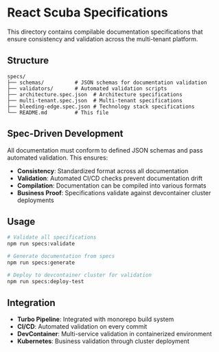 # React Scuba Specifications

This directory contains compilable documentation specifications that ensure consistency and validation across the multi-tenant platform.

## Structure

```
specs/
├── schemas/          # JSON schemas for documentation validation
├── validators/       # Automated validation scripts
├── architecture.spec.json  # Architecture specifications
├── multi-tenant.spec.json  # Multi-tenant specifications
├── bleeding-edge.spec.json # Technology stack specifications
└── README.md         # This file
```

## Spec-Driven Development

All documentation must conform to defined JSON schemas and pass automated validation. This ensures:

- **Consistency**: Standardized format across all documentation
- **Validation**: Automated CI/CD checks prevent documentation drift
- **Compilation**: Documentation can be compiled into various formats
- **Business Proof**: Specifications validate against devcontainer cluster deployments

## Usage

```bash
# Validate all specifications
npm run specs:validate

# Generate documentation from specs
npm run specs:generate

# Deploy to devcontainer cluster for validation
npm run specs:deploy-test
```

## Integration

- **Turbo Pipeline**: Integrated with monorepo build system
- **CI/CD**: Automated validation on every commit
- **DevContainer**: Multi-service validation in containerized environment
- **Kubernetes**: Business validation through cluster deployment